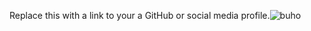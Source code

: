 Replace this with a link to your a GitHub or social media profile.![buho](https://user-images.githubusercontent.com/95480445/149760828-af51e586-4542-4298-974a-ebc0823ecb57.jpg)

